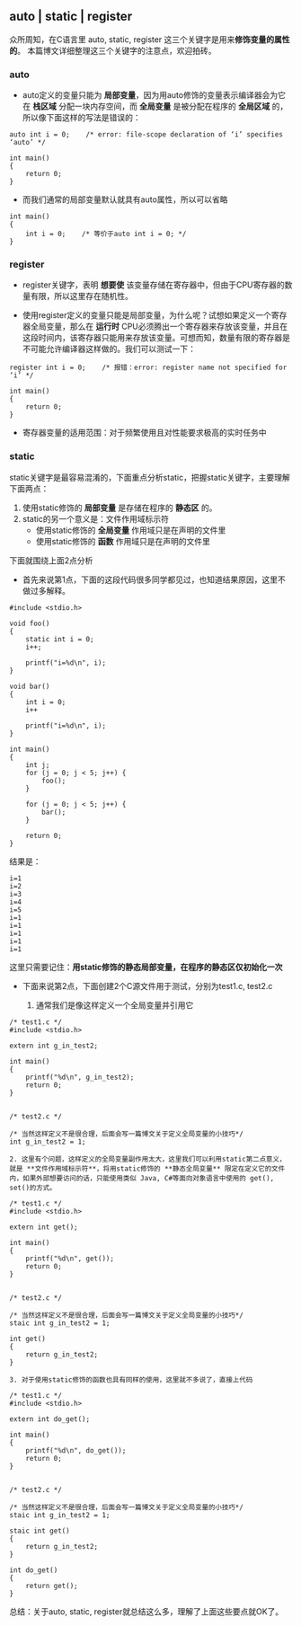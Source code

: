 auto | static | register
------------------------

众所周知，在C语言里 auto, static, register 这三个关键字是用来**修饰变量的属性的**。
本篇博文详细整理这三个关键字的注意点，欢迎拍砖。

### auto
* auto定义的变量只能为 **局部变量**，因为用auto修饰的变量表示编译器会为它在 **栈区域** 分配一块内存空间，而 **全局变量** 是被分配在程序的 **全局区域** 的，所以像下面这样的写法是错误的：

```
auto int i = 0;    /* error: file-scope declaration of ‘i’ specifies ‘auto’ */

int main()
{
	return 0;
}

```

* 而我们通常的局部变量默认就具有auto属性，所以可以省略

```
int main()
{
	int i = 0;    /* 等价于auto int i = 0; */
}
```

### register
* register关键字，表明 **想要使** 该变量存储在寄存器中，但由于CPU寄存器的数量有限，所以这里存在随机性。

* 使用register定义的变量只能是局部变量，为什么呢？试想如果定义一个寄存器全局变量，那么在 **运行时** CPU必须腾出一个寄存器来存放该变量，并且在这段时间内，该寄存器只能用来存放该变量。可想而知，数量有限的寄存器是不可能允许编译器这样做的。我们可以测试一下：

```
register int i = 0;    /* 报错：error: register name not specified for ‘i’ */

int main()
{
	return 0;
}
```

* 寄存器变量的适用范围：对于频繁使用且对性能要求极高的实时任务中


### static 
static关键字是最容易混淆的，下面重点分析static，把握static关键字，主要理解下面两点：

1. 使用static修饰的 **局部变量** 是存储在程序的 **静态区** 的。
2. static的另一个意义是：文件作用域标示符 
	* 使用static修饰的 **全局变量** 作用域只是在声明的文件里
	* 使用static修饰的 **函数** 作用域只是在声明的文件里

下面就围绕上面2点分析

* 首先来说第1点，下面的这段代码很多同学都见过，也知道结果原因，这里不做过多解释。


```
#include <stdio.h>

void foo()
{
	static int i = 0;
	i++;
	
	printf("i=%d\n", i);
}

void bar()
{
	int i = 0;
	i++

	printf("i=%d\n", i);
}

int main()
{
	int j;
	for (j = 0; j < 5; j++) {
		foo();
	}

	for (j = 0; j < 5; j++) {
		bar();
	}

	return 0;
}

```

结果是：

```
i=1
i=2
i=3
i=4
i=5
i=1
i=1
i=1
i=1
i=1
```

这里只需要记住：**用static修饰的静态局部变量，在程序的静态区仅初始化一次**


* 下面来说第2点，下面创建2个C源文件用于测试，分别为test1.c, test2.c

	1. 通常我们是像这样定义一个全局变量并引用它

```
/* test1.c */
#include <stdio.h>

extern int g_in_test2;

int main()
{
	printf("%d\n", g_in_test2);
	return 0;
}


/* test2.c */

/* 当然这样定义不是很合理，后面会写一篇博文关于定义全局变量的小技巧*/
int g_in_test2 = 1;    

```

	2. 这里有个问题，这样定义的全局变量副作用太大，这里我们可以利用static第二点意义，就是 **文件作用域标示符**，将用static修饰的 **静态全局变量** 限定在定义它的文件内，如果外部想要访问的话，只能使用类似 Java, C#等面向对象语言中使用的 get(), set()的方式。

```
/* test1.c */
#include <stdio.h>

extern int get();

int main()
{
	printf("%d\n", get());
	return 0;
}


/* test2.c */

/* 当然这样定义不是很合理，后面会写一篇博文关于定义全局变量的小技巧*/
staic int g_in_test2 = 1; 

int get()
{
	return g_in_test2;
}

```

	3. 对于使用static修饰的函数也具有同样的使用，这里就不多说了，直接上代码

```
/* test1.c */
#include <stdio.h>

extern int do_get();

int main()
{
	printf("%d\n", do_get());
	return 0;
}


/* test2.c */

/* 当然这样定义不是很合理，后面会写一篇博文关于定义全局变量的小技巧*/
staic int g_in_test2 = 1; 

staic int get()
{
	return g_in_test2;
}

int do_get()
{
	return get();
}
```


总结：关于auto, static, register就总结这么多，理解了上面这些要点就OK了。






